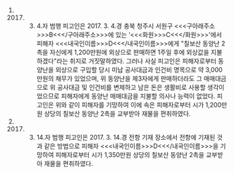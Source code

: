 1. 2017. 3. 4.자 범행
피고인은 2017. 3. 4.경 충북 청주시 서원구 <<<구아래주소>>>B<<</구아래주소>>>에 있는 ‘<<<화원>>>C<<</화원>>>'에서 피해자 <<<내국인이름>>>D<<</내국인이름>>>에게 "칠보산 동양난 2촉을 자신에게 1,200만원에 외상으로 판매하면 1주일 후에 외상값을 지불하겠다"라는 취지로 거짓말하였다.
그러나 사실 피고인은 피해자로부터 동양난을 외상으로 구입할 당시 미납 공사대금과 인건비 명목으로 약 3,000만원의 채무가 있었으며, 위 동양난을 제3자에게 판매하더라도 그 매매대금으로 위 공사대금 및 인건비를 변제하고 남은 돈은 생활비로 사용할 생각이었으므로 피해자에게 동양난 매매대금을 지불할 의사나 능력이 없었다.
피고인은 위와 같이 피해자를 기망하여 이에 속은 피해자로부터 시가 1,200만원 상당의 칠보산 동양난 2촉을 교부받아 재물을 편취하였다.
2. 2017. 3. 14.자 범행
피고인은 2017. 3. 14.경 전항 기재 장소에서 전항에 기재된 것과 같은 방법으로 피해자 <<<내국인이름>>>D<<</내국인이름>>>을 기망하여 피해자로부터 시가 1,350만원 상당의 칠보산 동양난 2촉을 교부받아 재물을 편취하였다.
